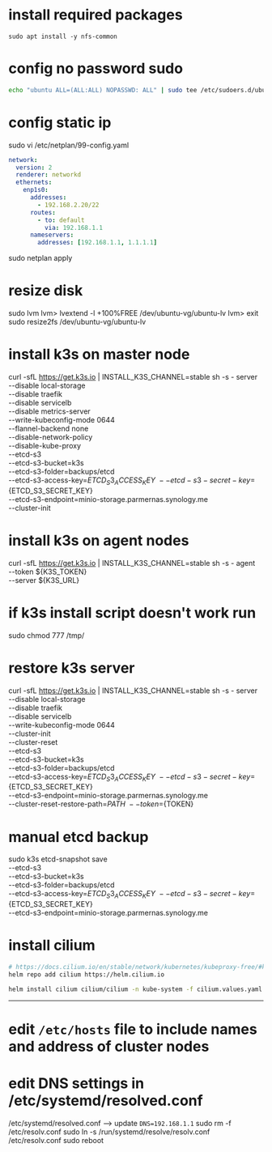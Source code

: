 # install required packages
```
sudo apt install -y nfs-common
```

# config no password sudo
```sh
echo "ubuntu ALL=(ALL:ALL) NOPASSWD: ALL" | sudo tee /etc/sudoers.d/ubuntu
```
# config static ip
sudo vi /etc/netplan/99-config.yaml

```yaml
network:
  version: 2
  renderer: networkd
  ethernets:
    enp1s0:
      addresses:
        - 192.168.2.20/22
      routes:
        - to: default
          via: 192.168.1.1
      nameservers:
        addresses: [192.168.1.1, 1.1.1.1]
```

sudo netplan apply

# resize disk
sudo lvm
lvm> lvextend -l +100%FREE /dev/ubuntu-vg/ubuntu-lv
lvm> exit
sudo resize2fs /dev/ubuntu-vg/ubuntu-lv

# install k3s on master node
curl -sfL https://get.k3s.io | INSTALL_K3S_CHANNEL=stable sh -s - server \
  --disable local-storage \
  --disable traefik \
  --disable servicelb \
  --disable metrics-server \
  --write-kubeconfig-mode 0644 \
  --flannel-backend none \
  --disable-network-policy \
  --disable-kube-proxy \
  --etcd-s3 \
  --etcd-s3-bucket=k3s \
  --etcd-s3-folder=backups/etcd \
  --etcd-s3-access-key=${ETCD_S3_ACCESS_KEY} \
  --etcd-s3-secret-key=${ETCD_S3_SECRET_KEY} \
  --etcd-s3-endpoint=minio-storage.parmernas.synology.me \
  --cluster-init

# install k3s on agent nodes
curl -sfL https://get.k3s.io | INSTALL_K3S_CHANNEL=stable sh -s - agent \
  --token ${K3S_TOKEN} \
  --server ${K3S_URL}

# if k3s install script doesn't work run
sudo chmod 777 /tmp/

# restore k3s server
curl -sfL https://get.k3s.io | INSTALL_K3S_CHANNEL=stable sh -s - server \
  --disable local-storage \
  --disable traefik \
  --disable servicelb \
  --write-kubeconfig-mode 0644 \
  --cluster-init \
  --cluster-reset \
  --etcd-s3 \
  --etcd-s3-bucket=k3s \
  --etcd-s3-folder=backups/etcd \
  --etcd-s3-access-key=${ETCD_S3_ACCESS_KEY} \
  --etcd-s3-secret-key=${ETCD_S3_SECRET_KEY} \
  --etcd-s3-endpoint=minio-storage.parmernas.synology.me \
  --cluster-reset-restore-path=${PATH} \
  --token=${TOKEN}

# manual etcd backup
sudo k3s etcd-snapshot save \
  --etcd-s3 \
  --etcd-s3-bucket=k3s \
  --etcd-s3-folder=backups/etcd \
  --etcd-s3-access-key=${ETCD_S3_ACCESS_KEY} \
  --etcd-s3-secret-key=${ETCD_S3_SECRET_KEY} \
  --etcd-s3-endpoint=minio-storage.parmernas.synology.me

# install cilium
```sh
# https://docs.cilium.io/en/stable/network/kubernetes/kubeproxy-free/#kubeproxy-free
helm repo add cilium https://helm.cilium.io

helm install cilium cilium/cilium -n kube-system -f cilium.values.yaml
```


---

# edit `/etc/hosts` file to include names and address of cluster nodes

# edit DNS settings in /etc/systemd/resolved.conf
/etc/systemd/resolved.conf --> update `DNS=192.168.1.1`
sudo rm -f /etc/resolv.conf
sudo ln -s /run/systemd/resolve/resolv.conf /etc/resolv.conf
sudo reboot
